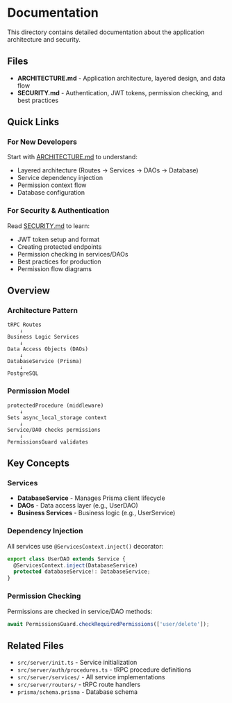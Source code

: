 # Documentation

This directory contains detailed documentation about the application architecture and security.

## Files

- **ARCHITECTURE.md** - Application architecture, layered design, and data flow
- **SECURITY.md** - Authentication, JWT tokens, permission checking, and best practices

## Quick Links

### For New Developers
Start with [ARCHITECTURE.md](./ARCHITECTURE.md) to understand:
- Layered architecture (Routes → Services → DAOs → Database)
- Service dependency injection
- Permission context flow
- Database configuration

### For Security & Authentication
Read [SECURITY.md](./SECURITY.md) to learn:
- JWT token setup and format
- Creating protected endpoints
- Permission checking in services/DAOs
- Best practices for production
- Permission flow diagrams

## Overview

### Architecture Pattern
```
tRPC Routes
    ↓
Business Logic Services
    ↓
Data Access Objects (DAOs)
    ↓
DatabaseService (Prisma)
    ↓
PostgreSQL
```

### Permission Model
```
protectedProcedure (middleware)
    ↓
Sets async_local_storage context
    ↓
Service/DAO checks permissions
    ↓
PermissionsGuard validates
```

## Key Concepts

### Services
- **DatabaseService** - Manages Prisma client lifecycle
- **DAOs** - Data access layer (e.g., UserDAO)
- **Business Services** - Business logic (e.g., UserService)

### Dependency Injection
All services use `@ServicesContext.inject()` decorator:
```typescript
export class UserDAO extends Service {
  @ServicesContext.inject(DatabaseService)
  protected databaseService!: DatabaseService;
}
```

### Permission Checking
Permissions are checked in service/DAO methods:
```typescript
await PermissionsGuard.checkRequiredPermissions(['user/delete']);
```

## Related Files

- `src/server/init.ts` - Service initialization
- `src/server/auth/procedures.ts` - tRPC procedure definitions
- `src/server/services/` - All service implementations
- `src/server/routers/` - tRPC route handlers
- `prisma/schema.prisma` - Database schema
